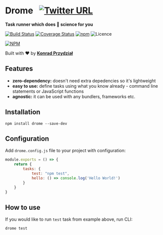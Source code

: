 # Drome &nbsp; [![Twitter URL](https://img.shields.io/twitter/url/http/shields.io.svg?style=social)](https://twitter.com/intent/tweet?text=JavaScript%20task%20runner%20which%20does%20rocket%20science%20for%20you%20https%3A%2F%2Fgithub.com%2Fdromejs%2Fdrome%20%23javascript%20%23taskrunner%20%23tool%20by%20%40kodipe)

**Task runner which does 🚀 science for you**

[![Build Status](https://travis-ci.org/dromejs/drome.svg?branch=master)](https://travis-ci.org/dromejs/drome) [![Coverage Status](https://coveralls.io/repos/github/dromejs/drome/badge.svg?branch=master)](https://coveralls.io/github/dromejs/drome?branch=master)
[![npm](https://img.shields.io/npm/v/drome.svg)](https://www.npmjs.com/package/drome)
![Licence](https://img.shields.io/github/license/dromejs/drome.svg)

[![NPM](https://nodei.co/npm/drome.png)](https://nodei.co/npm/drome/)

Built with ❤︎ by **[Konrad Przydział](https://twitter.com/kodipe)**

## Features

- **zero-dependency:** doesn't need extra depedencies so it's lightweight
- **easy to use:** define tasks using what you know already - command line statements or JavaScript functions
- **agnostic:** it can be used with any bundlers, frameworks etc.

## Installation

```
npm install drome --save-dev
```

## Configuration

Add `drome.config.js` file to your project with configuration:

```js
module.exports = () => {
    return {
        tasks: {
            test: "npm test",
            hello: () => console.log('Hello World!')
        }
    }
}
```

## How to use

If you would like to run `test` task from example above, run CLI:

```
drome test
```